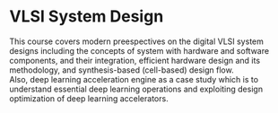 # VLSI System Design

This course covers modern preespectives on the digital VLSI system designs including 
the concepts of system with hardware and software components, and their integration, 
efficient hardware design and its methodology, 
and synthesis-based (cell-based) design flow.  
Also, deep learning acceleration engine as a case study which is to understand essential deep learning operations 
and exploiting design optimization of deep learning accelerators.
